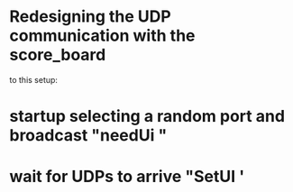 Redesigning the UDP communication with the score_board
======================================================

to this setup:

# startup selecting a random port and broadcast "needUi <port>"
# wait for UDPs to arrive "SetUI '<title>' [<req_style>]"
# wait for timer commands "timer {start|stop} [MM:SS:%%] | reset MM:SS"
# wait for player updates "player {r|l} name'<name>' pt:XX [...]"

